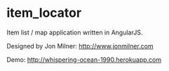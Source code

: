 item_locator
============

Item list / map application written in AngularJS.

Designed by Jon Milner: http://www.jonmilner.com

Demo: http://whispering-ocean-1990.herokuapp.com

